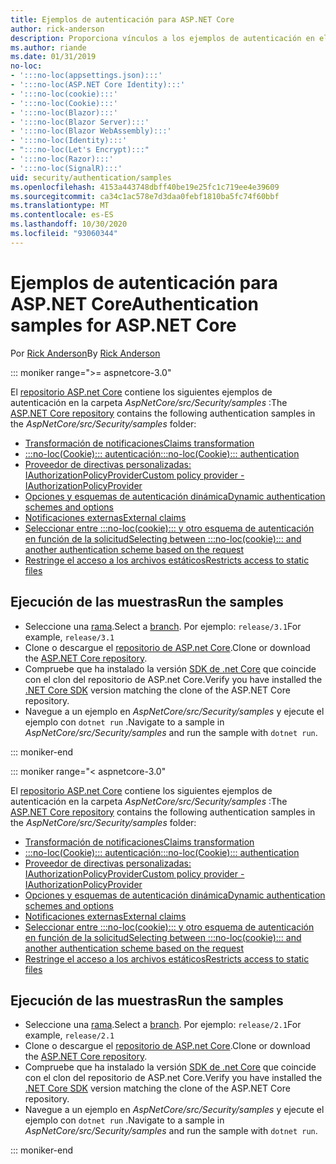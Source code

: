 ```yaml
---
title: Ejemplos de autenticación para ASP.NET Core
author: rick-anderson
description: Proporciona vínculos a los ejemplos de autenticación en el repositorio de ASP.NET Core.
ms.author: riande
ms.date: 01/31/2019
no-loc:
- ':::no-loc(appsettings.json):::'
- ':::no-loc(ASP.NET Core Identity):::'
- ':::no-loc(cookie):::'
- ':::no-loc(Cookie):::'
- ':::no-loc(Blazor):::'
- ':::no-loc(Blazor Server):::'
- ':::no-loc(Blazor WebAssembly):::'
- ':::no-loc(Identity):::'
- ":::no-loc(Let's Encrypt):::"
- ':::no-loc(Razor):::'
- ':::no-loc(SignalR):::'
uid: security/authentication/samples
ms.openlocfilehash: 4153a443748dbff40be19e25fc1c719ee4e39609
ms.sourcegitcommit: ca34c1ac578e7d3daa0febf1810ba5fc74f60bbf
ms.translationtype: MT
ms.contentlocale: es-ES
ms.lasthandoff: 10/30/2020
ms.locfileid: "93060344"
---
```

# <a name="authentication-samples-for-aspnet-core"></a><span data-ttu-id="c4a4d-103">Ejemplos de autenticación para ASP.NET Core</span><span class="sxs-lookup"><span data-stu-id="c4a4d-103">Authentication samples for ASP.NET Core</span></span>

<span data-ttu-id="c4a4d-104">Por [Rick Anderson](https://twitter.com/RickAndMSFT)</span><span class="sxs-lookup"><span data-stu-id="c4a4d-104">By [Rick Anderson](https://twitter.com/RickAndMSFT)</span></span>

::: moniker range=">= aspnetcore-3.0"

<span data-ttu-id="c4a4d-105">El [repositorio ASP.net Core](https://github.com/dotnet/AspNetCore) contiene los siguientes ejemplos de autenticación en la carpeta *AspNetCore/src/Security/samples* :</span><span class="sxs-lookup"><span data-stu-id="c4a4d-105">The [ASP.NET Core repository](https://github.com/dotnet/AspNetCore) contains the following authentication samples in the *AspNetCore/src/Security/samples* folder:</span></span>

* [<span data-ttu-id="c4a4d-106">Transformación de notificaciones</span><span class="sxs-lookup"><span data-stu-id="c4a4d-106">Claims transformation</span></span>](https://github.com/dotnet/AspNetCore/tree/release/3.1/src/Security/samples/ClaimsTransformation)
* <span data-ttu-id="c4a4d-107">[:::no-loc(Cookie)::: autenticación](https://github.com/dotnet/AspNetCore/tree/release/3.1/src/Security/samples/:::no-loc(Cookie):::s)</span><span class="sxs-lookup"><span data-stu-id="c4a4d-107">[:::no-loc(Cookie)::: authentication](https://github.com/dotnet/AspNetCore/tree/release/3.1/src/Security/samples/:::no-loc(Cookie):::s)</span></span>
* [<span data-ttu-id="c4a4d-108">Proveedor de directivas personalizadas: IAuthorizationPolicyProvider</span><span class="sxs-lookup"><span data-stu-id="c4a4d-108">Custom policy provider - IAuthorizationPolicyProvider</span></span>](https://github.com/dotnet/AspNetCore/tree/release/3.1/src/Security/samples/CustomPolicyProvider)
* [<span data-ttu-id="c4a4d-109">Opciones y esquemas de autenticación dinámica</span><span class="sxs-lookup"><span data-stu-id="c4a4d-109">Dynamic authentication schemes and options</span></span>](https://github.com/dotnet/AspNetCore/tree/release/3.1/src/Security/samples/DynamicSchemes)
* <span data-ttu-id="c4a4d-110">[Notificaciones externas](https://github.com/dotnet/AspNetCore/tree/release/3.1/src/Security/samples/:::no-loc(Identity):::.ExternalClaims)</span><span class="sxs-lookup"><span data-stu-id="c4a4d-110">[External claims](https://github.com/dotnet/AspNetCore/tree/release/3.1/src/Security/samples/:::no-loc(Identity):::.ExternalClaims)</span></span>
* [<span data-ttu-id="c4a4d-111">Seleccionar entre :::no-loc(cookie)::: y otro esquema de autenticación en función de la solicitud</span><span class="sxs-lookup"><span data-stu-id="c4a4d-111">Selecting between :::no-loc(cookie)::: and another authentication scheme based on the request</span></span>](https://github.com/dotnet/AspNetCore/tree/release/3.1/src/Security/samples/PathSchemeSelection)
* [<span data-ttu-id="c4a4d-112">Restringe el acceso a los archivos estáticos</span><span class="sxs-lookup"><span data-stu-id="c4a4d-112">Restricts access to static files</span></span>](https://github.com/dotnet/AspNetCore/tree/release/3.1/src/Security/samples/StaticFilesAuth)

## <a name="run-the-samples"></a><span data-ttu-id="c4a4d-113">Ejecución de las muestras</span><span class="sxs-lookup"><span data-stu-id="c4a4d-113">Run the samples</span></span>

* <span data-ttu-id="c4a4d-114">Seleccione una [rama](https://github.com/dotnet/AspNetCore).</span><span class="sxs-lookup"><span data-stu-id="c4a4d-114">Select a [branch](https://github.com/dotnet/AspNetCore).</span></span> <span data-ttu-id="c4a4d-115">Por ejemplo: `release/3.1`</span><span class="sxs-lookup"><span data-stu-id="c4a4d-115">For example, `release/3.1`</span></span>
* <span data-ttu-id="c4a4d-116">Clone o descargue el [repositorio de ASP.net Core](https://github.com/dotnet/AspNetCore).</span><span class="sxs-lookup"><span data-stu-id="c4a4d-116">Clone or download the [ASP.NET Core repository](https://github.com/dotnet/AspNetCore).</span></span>
* <span data-ttu-id="c4a4d-117">Compruebe que ha instalado la versión [SDK de .net Core](https://dotnet.microsoft.com/download/dotnet-core) que coincide con el clon del repositorio de ASP.net Core.</span><span class="sxs-lookup"><span data-stu-id="c4a4d-117">Verify you have installed the [.NET Core SDK](https://dotnet.microsoft.com/download/dotnet-core) version matching the clone of the ASP.NET Core repository.</span></span>
* <span data-ttu-id="c4a4d-118">Navegue a un ejemplo en *AspNetCore/src/Security/samples* y ejecute el ejemplo con `dotnet run` .</span><span class="sxs-lookup"><span data-stu-id="c4a4d-118">Navigate to a sample in *AspNetCore/src/Security/samples* and run the sample with `dotnet run`.</span></span>

::: moniker-end

::: moniker range="< aspnetcore-3.0"

<span data-ttu-id="c4a4d-119">El [repositorio ASP.net Core](https://github.com/dotnet/AspNetCore) contiene los siguientes ejemplos de autenticación en la carpeta *AspNetCore/src/Security/samples* :</span><span class="sxs-lookup"><span data-stu-id="c4a4d-119">The [ASP.NET Core repository](https://github.com/dotnet/AspNetCore) contains the following authentication samples in the *AspNetCore/src/Security/samples* folder:</span></span>

* [<span data-ttu-id="c4a4d-120">Transformación de notificaciones</span><span class="sxs-lookup"><span data-stu-id="c4a4d-120">Claims transformation</span></span>](https://github.com/dotnet/AspNetCore/tree/release/2.1/src/Security/samples/ClaimsTransformation)
* <span data-ttu-id="c4a4d-121">[:::no-loc(Cookie)::: autenticación](https://github.com/dotnet/AspNetCore/tree/release/2.1/src/Security/samples/:::no-loc(Cookie):::s)</span><span class="sxs-lookup"><span data-stu-id="c4a4d-121">[:::no-loc(Cookie)::: authentication](https://github.com/dotnet/AspNetCore/tree/release/2.1/src/Security/samples/:::no-loc(Cookie):::s)</span></span>
* [<span data-ttu-id="c4a4d-122">Proveedor de directivas personalizadas: IAuthorizationPolicyProvider</span><span class="sxs-lookup"><span data-stu-id="c4a4d-122">Custom policy provider - IAuthorizationPolicyProvider</span></span>](https://github.com/dotnet/AspNetCore/tree/2.1.3/src/Security/samples/CustomPolicyProvider)
* [<span data-ttu-id="c4a4d-123">Opciones y esquemas de autenticación dinámica</span><span class="sxs-lookup"><span data-stu-id="c4a4d-123">Dynamic authentication schemes and options</span></span>](https://github.com/dotnet/AspNetCore/tree/release/2.1/src/Security/samples/DynamicSchemes)
* <span data-ttu-id="c4a4d-124">[Notificaciones externas](https://github.com/dotnet/AspNetCore/tree/release/2.1/src/Security/samples/:::no-loc(Identity):::.ExternalClaims)</span><span class="sxs-lookup"><span data-stu-id="c4a4d-124">[External claims](https://github.com/dotnet/AspNetCore/tree/release/2.1/src/Security/samples/:::no-loc(Identity):::.ExternalClaims)</span></span>
* [<span data-ttu-id="c4a4d-125">Seleccionar entre :::no-loc(cookie)::: y otro esquema de autenticación en función de la solicitud</span><span class="sxs-lookup"><span data-stu-id="c4a4d-125">Selecting between :::no-loc(cookie)::: and another authentication scheme based on the request</span></span>](https://github.com/dotnet/AspNetCore/tree/release/2.1/src/Security/samples/PathSchemeSelection)
* [<span data-ttu-id="c4a4d-126">Restringe el acceso a los archivos estáticos</span><span class="sxs-lookup"><span data-stu-id="c4a4d-126">Restricts access to static files</span></span>](https://github.com/dotnet/AspNetCore/tree/2.1.3/src/Security/samples/StaticFilesAuth)

## <a name="run-the-samples"></a><span data-ttu-id="c4a4d-127">Ejecución de las muestras</span><span class="sxs-lookup"><span data-stu-id="c4a4d-127">Run the samples</span></span>

* <span data-ttu-id="c4a4d-128">Seleccione una [rama](https://github.com/dotnet/AspNetCore).</span><span class="sxs-lookup"><span data-stu-id="c4a4d-128">Select a [branch](https://github.com/dotnet/AspNetCore).</span></span> <span data-ttu-id="c4a4d-129">Por ejemplo: `release/2.1`</span><span class="sxs-lookup"><span data-stu-id="c4a4d-129">For example, `release/2.1`</span></span>
* <span data-ttu-id="c4a4d-130">Clone o descargue el [repositorio de ASP.net Core](https://github.com/dotnet/AspNetCore).</span><span class="sxs-lookup"><span data-stu-id="c4a4d-130">Clone or download the [ASP.NET Core repository](https://github.com/dotnet/AspNetCore).</span></span>
* <span data-ttu-id="c4a4d-131">Compruebe que ha instalado la versión [SDK de .net Core](https://dotnet.microsoft.com/download/dotnet-core) que coincide con el clon del repositorio de ASP.net Core.</span><span class="sxs-lookup"><span data-stu-id="c4a4d-131">Verify you have installed the [.NET Core SDK](https://dotnet.microsoft.com/download/dotnet-core) version matching the clone of the ASP.NET Core repository.</span></span>
* <span data-ttu-id="c4a4d-132">Navegue a un ejemplo en *AspNetCore/src/Security/samples* y ejecute el ejemplo con `dotnet run` .</span><span class="sxs-lookup"><span data-stu-id="c4a4d-132">Navigate to a sample in *AspNetCore/src/Security/samples* and run the sample with `dotnet run`.</span></span>

::: moniker-end
